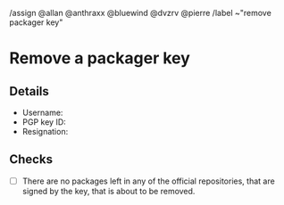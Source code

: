 <!--
This template is used when an existing packager PGP public key needs to be
removed from the distribution's keyring.
It is used by users with a valid main key or a valid packager key.
-->
/assign @allan @anthraxx @bluewind @dvzrv @pierre
/label ~"remove packager key"
<!--
Please do not remove the above quick actions, which automatically label the
issue and assign relevant users.
-->

# Remove a packager key

## Details

- Username: <!-- Add the @-prefixed username -->
- PGP key ID: <!-- Add the "long format" key ID of the PGP public key here -->
- Resignation: <!-- Link to resignation of key holder -->

## Checks

- [ ] There are no packages left in any of the official repositories, that are
  signed by the key, that is about to be removed.
